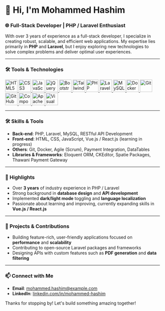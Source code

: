 # 👋 Hi, I'm Mohammed Hashim

### 🌐 Full-Stack Developer | PHP / Laravel Enthusiast

With over 3 years of experience as a full-stack developer, I specialize in creating robust, scalable, and efficient web applications. My expertise lies primarily in **PHP** and **Laravel**, but I enjoy exploring new technologies to solve complex problems and deliver optimal user experiences.


---

### 🛠️ Tools & Technologies

<p align="left">
  <!-- HTML5 -->
  <a href="https://developer.mozilla.org/en-US/docs/Web/HTML" target="_blank" rel="noreferrer">
    <img src="https://cdn.jsdelivr.net/gh/devicons/devicon/icons/html5/html5-original.svg" alt="HTML5" width="40" height="40"/>
  </a>

  <!-- CSS3 -->
  <a href="https://developer.mozilla.org/en-US/docs/Web/CSS" target="_blank" rel="noreferrer">
    <img src="https://cdn.jsdelivr.net/gh/devicons/devicon/icons/css3/css3-original.svg" alt="CSS3" width="40" height="40"/>
  </a>

  <!-- JavaScript -->
  <a href="https://developer.mozilla.org/en-US/docs/Web/JavaScript" target="_blank" rel="noreferrer">
    <img src="https://cdn.jsdelivr.net/gh/devicons/devicon/icons/javascript/javascript-original.svg" alt="JavaScript" width="40" height="40"/>
  </a>

  <!-- jQuery -->
  <a href="https://jquery.com/" target="_blank" rel="noreferrer">
    <img src="https://cdn.jsdelivr.net/gh/devicons/devicon/icons/jquery/jquery-original.svg" alt="jQuery" width="40" height="40"/>
  </a>

  <!-- Bootstrap -->
  <a href="https://getbootstrap.com/" target="_blank" rel="noreferrer">
    <img src="https://cdn.jsdelivr.net/gh/devicons/devicon/icons/bootstrap/bootstrap-original.svg" alt="Bootstrap" width="40" height="40"/>
  </a>

  <!-- Tailwind CSS -->
  <a href="https://tailwindcss.com/" target="_blank" rel="noreferrer">
    <img src="https://www.vectorlogo.zone/logos/tailwindcss/tailwindcss-icon.svg" alt="Tailwind CSS" width="40" height="40"/>
  </a>

  <!-- PHP -->
  <a href="https://www.php.net/" target="_blank" rel="noreferrer">
    <img src="https://cdn.jsdelivr.net/gh/devicons/devicon/icons/php/php-original.svg" alt="PHP" width="40" height="40"/>
  </a>

  <!-- Laravel -->
  <a href="https://laravel.com/" target="_blank" rel="noreferrer">
    <img src="https://www.vectorlogo.zone/logos/laravel/laravel-icon.svg" alt="Laravel" width="40" height="40"/>
  </a>

  <!-- MySQL -->
  <a href="https://www.mysql.com/" target="_blank" rel="noreferrer">
    <img src="https://cdn.jsdelivr.net/gh/devicons/devicon/icons/mysql/mysql-original.svg" alt="MySQL" width="40" height="40"/>
  </a>

  <!-- Docker -->
  <a href="https://www.docker.com/" target="_blank" rel="noreferrer">
    <img src="https://cdn.jsdelivr.net/gh/devicons/devicon/icons/docker/docker-original.svg" alt="Docker" width="40" height="40"/>
  </a>

  <!-- Git -->
  <a href="https://git-scm.com/" target="_blank" rel="noreferrer">
    <img src="https://cdn.jsdelivr.net/gh/devicons/devicon/icons/git/git-original.svg" alt="Git" width="40" height="40"/>
  </a>

  <!-- GitHub -->
  <a href="https://github.com/" target="_blank" rel="noreferrer">
    <img src="https://cdn.jsdelivr.net/gh/devicons/devicon/icons/github/github-original.svg" alt="GitHub" width="40" height="40"/>
  </a>

  <!-- Composer -->
  <a href="https://getcomposer.org/" target="_blank" rel="noreferrer">
    <img src="https://cdn.jsdelivr.net/gh/devicons/devicon/icons/composer/composer-original.svg" alt="Composer" width="40" height="40"/>
  </a>

  <!-- Apache -->
  <a href="https://httpd.apache.org/" target="_blank" rel="noreferrer">
    <img src="https://cdn.jsdelivr.net/gh/devicons/devicon/icons/apache/apache-original.svg" alt="Apache" width="40" height="40"/>
  </a>

  <!-- Visual Studio Code -->
  <a href="https://code.visualstudio.com/" target="_blank" rel="noreferrer">
    <img src="https://cdn.jsdelivr.net/gh/devicons/devicon/icons/vscode/vscode-original.svg" alt="Visual Studio Code" width="40" height="40"/>
  </a>
</p>

---


### 🛠️ Skills & Tools
- **Back-end**: PHP, Laravel, MySQL, RESTful API Development
- **Front-end**: HTML, CSS, JavaScript, Vue.js / React.js (learning in progress)
- **Others**: Git, Docker, Agile (Scrum), Payment Integration, DataTables
- **Libraries & Frameworks**: Eloquent ORM, CKEditor, Spatie Packages, Thawani Payment Gateway

---

### 🌟 Highlights
- Over **3 years** of industry experience in PHP / Laravel
- Strong background in **database design** and **API development**
- Implemented **dark/light mode** toggling and **language localization**
- Passionate about learning and improving, currently expanding skills in **Vue.js / React.js**

---

### 🚀 Projects & Contributions
- Building feature-rich, user-friendly applications focused on **performance** and **scalability**
- Contributing to open-source Laravel packages and frameworks
- Designing APIs with custom features such as **PDF generation** and **data filtering**

---

### 📫 Connect with Me
- **Email**: mohammed.hashim@example.com
- **LinkedIn**: [linkedin.com/in/mohammed-hashim](#)

Thanks for stopping by! Let's build something amazing together!

